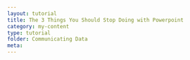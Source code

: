 ```yaml
---
layout: tutorial
title: The 3 Things You Should Stop Doing with Powerpoint
category: my-content
type: tutorial
folder: Communicating Data
meta:
---
```

